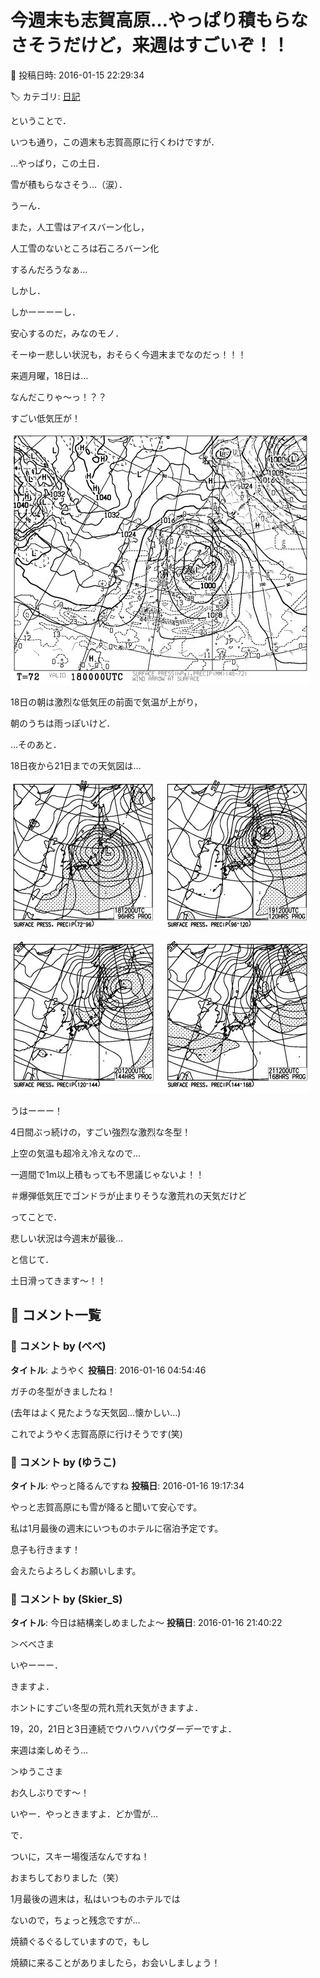 # 今週末も志賀高原…やっぱり積もらなさそうだけど，来週はすごいぞ！！

📅 投稿日時: 2016-01-15 22:29:34

🏷️ カテゴリ: [日記](cc4b5682fb7b8b144980957a978653fb0.md)

ということで．


いつも通り，この週末も志賀高原に行くわけですが．





…やっぱり，この土日．


雪が積もらなさそう…（涙）．


うーん．


また，人工雪はアイスバーン化し，


人工雪のないところは石ころバーン化


するんだろうなぁ…





しかし．


しかーーーーし．


安心するのだ，みなのモノ．


そーゆー悲しい状況も，おそらく今週末までなのだっ！！！





来週月曜，18日は…


なんだこりゃ～っ！？？


すごい低気圧が！




![1557ae6754ad8b7adfe191d545ef68ba.jpg](images/1557ae6754ad8b7adfe191d545ef68ba.jpg)




18日の朝は激烈な低気圧の前面で気温が上がり，


朝のうちは雨っぽいけど．





…そのあと．


18日夜から21日までの天気図は…




![79ba5ea62b36fd9f771c846a8fe3843e.jpg](images/79ba5ea62b36fd9f771c846a8fe3843e.jpg)









![8e2927293b7acf1f5ff173695453afa8.jpg](images/8e2927293b7acf1f5ff173695453afa8.jpg)




うはーーー！


4日間ぶっ続けの，すごい強烈な激烈な冬型！


上空の気温も超冷え冷えなので…


一週間で1m以上積もっても不思議じゃないよ！！


＃爆弾低気圧でゴンドラが止まりそうな激荒れの天気だけど





ってことで．


悲しい状況は今週末が最後…


と信じて．


土日滑ってきます～！！

## 💬 コメント一覧

### 💬 コメント by (べべ)
**タイトル**: ようやく
**投稿日**: 2016-01-16 04:54:46

ガチの冬型がきましたね！

(去年はよく見たような天気図…懐かしい…)

これでようやく志賀高原に行けそうです(笑)

### 💬 コメント by (ゆうこ)
**タイトル**: やっと降るんですね
**投稿日**: 2016-01-16 19:17:34

やっと志賀高原にも雪が降ると聞いて安心です。

私は1月最後の週末にいつものホテルに宿泊予定です。

息子も行きます！

会えたらよろしくお願いします。

### 💬 コメント by (Skier_S)
**タイトル**: 今日は結構楽しめましたよ～
**投稿日**: 2016-01-16 21:40:22

＞べべさま

いやーーー．

きますよ．

ホントにすごい冬型の荒れ荒れ天気がきますよ．

19，20，21日と3日連続でウハウハパウダーデーですよ．

来週は楽しめそう…



＞ゆうこさま

お久しぶりです～！

いやー．やっときますよ．どか雪が…



で．

ついに，スキー場復活なんですね！

おまちしておりました（笑）

1月最後の週末は，私はいつものホテルでは

ないので，ちょっと残念ですが…

焼額ぐるぐるしていますので，もし

焼額に来ることがありましたら，お会いしましょう！

